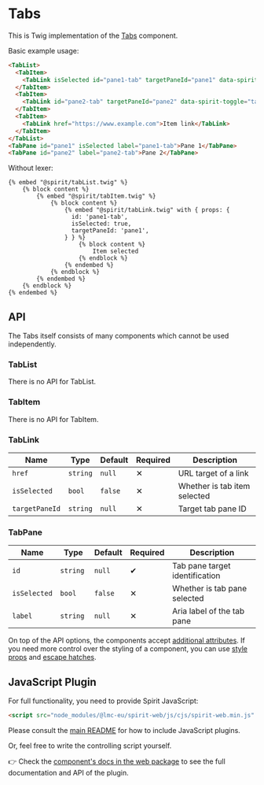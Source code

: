 # Tabs

This is Twig implementation of the [Tabs][tabs] component.

Basic example usage:

```html
<TabList>
  <TabItem>
    <TabLink isSelected id="pane1-tab" targetPaneId="pane1" data-spirit-toggle="tabs">Item selected</TabLink>
  </TabItem>
  <TabItem>
    <TabLink id="pane2-tab" targetPaneId="pane2" data-spirit-toggle="tabs">Item</TabLink>
  </TabItem>
  <TabItem>
    <TabLink href="https://www.example.com">Item link</TabLink>
  </TabItem>
</TabList>
<TabPane id="pane1" isSelected label="pane1-tab">Pane 1</TabPane>
<TabPane id="pane2" label="pane2-tab">Pane 2</TabPane>
```

Without lexer:

```twig
{% embed "@spirit/tabList.twig" %}
    {% block content %}
        {% embed "@spirit/tabItem.twig" %}
            {% block content %}
                {% embed "@spirit/tabLink.twig" with { props: {
                  id: 'pane1-tab',
                  isSelected: true,
                  targetPaneId: 'pane1',
                } } %}
                    {% block content %}
                        Item selected
                    {% endblock %}
                {% endembed %}
            {% endblock %}
        {% endembed %}
    {% endblock %}
{% endembed %}
```

## API

The Tabs itself consists of many components which cannot be used independently.

### TabList

There is no API for TabList.

### TabItem

There is no API for TabItem.

### TabLink

| Name           | Type     | Default | Required | Description                  |
| -------------- | -------- | ------- | -------- | ---------------------------- |
| `href`         | `string` | `null`  | ✕        | URL target of a link         |
| `isSelected`   | `bool`   | `false` | ✕        | Whether is tab item selected |
| `targetPaneId` | `string` | `null`  | ✕        | Target tab pane ID           |

### TabPane

| Name         | Type      | Default | Required | Description                    |
| ------------ | --------- | ------- | -------- | ------------------------------ |
| `id`         | `string ` | `null`  | ✔        | Tab pane target identification |
| `isSelected` | `bool`    | `false` | ✕        | Whether is tab pane selected   |
| `label`      | `string`  | `null`  | ✕        | Aria label of the tab pane     |

On top of the API options, the components accept [additional attributes][readme-additional-attributes].
If you need more control over the styling of a component, you can use [style props][readme-style-props]
and [escape hatches][readme-escape-hatches].

## JavaScript Plugin

For full functionality, you need to provide Spirit JavaScript:

```html
<script src="node_modules/@lmc-eu/spirit-web/js/cjs/spirit-web.min.js" async></script>
```

Please consult the [main README][web-readme] for how to include JavaScript plugins.

Or, feel free to write the controlling script yourself.

👉 Check the [component's docs in the web package][web-js-api] to see the full documentation and API of the plugin.

[readme-additional-attributes]: https://github.com/lmc-eu/spirit-design-system/blob/main/packages/web-twig/README.md#additional-attributes
[readme-escape-hatches]: https://github.com/lmc-eu/spirit-design-system/blob/main/packages/web-twig/README.md#escape-hatches
[readme-style-props]: https://github.com/lmc-eu/spirit-design-system/blob/main/packages/web-twig/README.md#style-props
[tabs]: https://github.com/lmc-eu/spirit-design-system/tree/main/packages/web/src/scss/components/Tabs
[web-js-api]: https://github.com/lmc-eu/spirit-design-system/blob/main/packages/web/src/scss/components/Tabs/README.md#javascript-plugin
[web-readme]: https://github.com/lmc-eu/spirit-design-system/blob/main/packages/web/README.md
